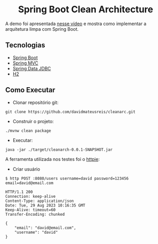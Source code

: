 <h1 align="center">
  Spring Boot Clean Architecture
</h1>

A demo foi apresentada [nesse vídeo](https://www.youtube.com/watch?v=hit0XHGt4WI) e mostra como implementar a arquitetura limpa com Spring Boot.

## Tecnologias
 
- [Spring Boot](https://spring.io/projects/spring-boot)
- [Spring MVC](https://docs.spring.io/spring-framework/reference/web/webmvc.html)
- [Spring Data JDBC](https://spring.io/projects/spring-data-jdbc)
- [H2](https://www.h2database.com)

## Como Executar

- Clonar repositório git:
```
git clone https://github.com/davidmateusreis/cleanarc.git
```
- Construir o projeto:
```
./mvnw clean package
```
- Executar:
```
java -jar ./target/cleanarch-0.0.1-SNAPSHOT.jar
```
A ferramenta utilizada nos testes foi o [httpie](https://httpie.io):

- Criar usuário
```
$ http POST :8080/users username=david password=123456 email=david@email.com

HTTP/1.1 200
Connection: keep-alive
Content-Type: application/json
Date: Tue, 29 Aug 2023 10:16:35 GMT
Keep-Alive: timeout=60
Transfer-Encoding: chunked

{
    "email": "david@email.com",
    "username": "david"
}
```